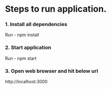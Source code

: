 # Steps to run application.

### 1. Install all dependencies
Run - npm install

### 2. Start application
Run - npm start

### 3. Open web browser and hit below url
http://localhost:3000
